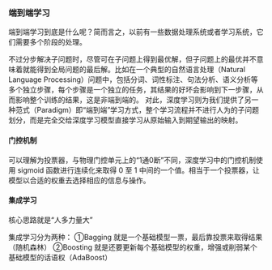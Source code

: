 ### 端到端学习

端到端学习到底是什么呢？简而言之，以前有一些数据处理系统或者学习系统，它们需要多个阶段的处理。

不过分步解决子问题时，尽管可在子问题上得到最优解，但子问题上的最优并不意味着就能得到全局问题的最后解。比如在一个典型的自然语言处理（Natural Language Processing）问题中，包括分词、词性标注、句法分析、语义分析等多个独立步骤，每个步骤是一个独立的任务，其结果的好坏会影响到下一步骤，从而影响整个训练的结果，这是非端到端的。 对此，深度学习则为我们提供了另一种范式（Paradigm）即“端到端”学习方式，整个学习流程并不进行人为的子问题划分，而是完全交给深度学习模型直接学习从原始输入到期望输出的映射。

#### 门控机制

可以理解为投票器，与物理门控单元上的“1通0断”不同，深度学习中的门控机制使用 sigmoid 函数进行连续化来取得 0 至 1 中间的一个值。相当于一个投票器，让模型以合适的权重去选择相应的信息与操作。

#### 集成学习

核心思路就是“人多力量大”

集成学习分为两种：
①Bagging 就是一个基础模型一票，最后靠投票来取得结果（随机森林）
②Boosting 就是还要更新每个基础模型的权重，增强或削弱某个基础模型的话语权（AdaBoost）

